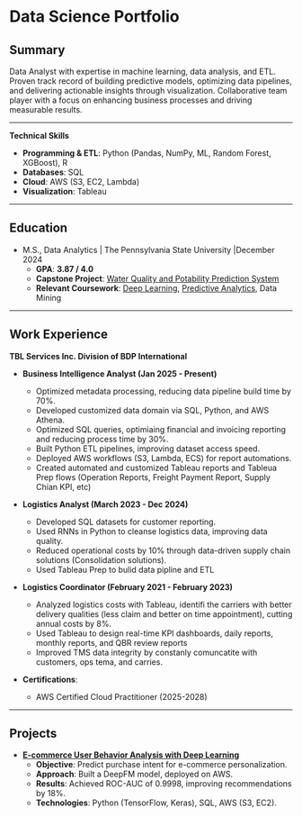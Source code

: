 # Data Science Portfolio

## Summary
Data Analyst with expertise in machine learning, data analysis, and ETL. Proven track record of building predictive models, optimizing data pipelines, and delivering actionable insights through visualization. Collaborative team player with a focus on enhancing business processes and driving measurable results.

---

**Technical Skills**  
- **Programming & ETL**: Python (Pandas, NumPy, ML, Random Forest, XGBoost), R  
- **Databases**: SQL  
- **Cloud**: AWS (S3, EC2, Lambda)  
- **Visualization**: Tableau

---

## Education
- M.S., Data Analytics | The Pennsylvania State University |December 2024  
  - **GPA**: **3.87 / 4.0**  
  - **Capstone Project**: [Water Quality and Potability Prediction System](https://github.com/MidNight-WaterDrop/Analysis-of-Water-Quality-and-Potability)
  - **Relevant Coursework**: [Deep Learning](https://github.com/MidNight-WaterDrop/Python-Deep-Learning), [Predictive Analytics](https://github.com/MidNight-WaterDrop/Machine-learning-with-R), Data Mining

---

## Work Experience
**TBL Services Inc. Division of BDP International**  
- **Business Intelligence Analyst (Jan 2025 - Present)**  
  - Optimized metadata processing, reducing data pipeline build time by 70%.
  - Developed customized data domain via SQL, Python, and AWS Athena.  
  - Optimized SQL queries, optimiaing financial and invoicing reporting and reducing process time by 30%.  
  - Built Python ETL pipelines, improving dataset access speed.  
  - Deployed AWS workflows (S3, Lambda, ECS) for report automations.
  - Created automated and customized Tableau reports and Tableua Prep flows (Operation Reports, Freight Payment Report, Supply Chian KPI, etc)

- **Logistics Analyst (March 2023 - Dec 2024)**    
  - Developed SQL datasets for customer reporting.  
  - Used RNNs in Python to cleanse logistics data, improving data quality.  
  - Reduced operational costs by 10% through data-driven supply chain solutions (Consolidation solutions).
  - Used Tableau Prep to bulid data pipline and ETL

- **Logistics Coordinator (February 2021 - February 2023)**  
  - Analyzed logistics costs with Tableau, identifi the carriers with better delivery qualities (less claim and better on time appointment), cutting annual costs by 8%.  
  - Used Tableau to design real-time KPI dashboards, daily reports, monthly reports, and QBR review reports
  - Improved TMS data integrity by constanly comuncatite with customers, ops tema, and carries.

- **Certifications**:  
  - AWS Certified Cloud Practitioner (2025-2028)

---

## Projects

- **[E-commerce User Behavior Analysis with Deep Learning](https://github.com/MidNight-WaterDrop/Optimizing-E-Commerce-User-Experience-Behavioral-Analysis-and-Prediction-with-Deep-Learning)**  
  - **Objective**: Predict purchase intent for e-commerce personalization.  
  - **Approach**: Built a DeepFM model, deployed on AWS.  
  - **Results**: Achieved ROC-AUC of 0.9998, improving recommendations by 18%.  
  - **Technologies**: Python (TensorFlow, Keras), SQL, AWS (S3, EC2).
